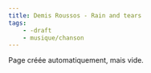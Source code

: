 ```yaml
---
title: Demis Roussos - Rain and tears
tags:
    - -draft
    - musique/chanson
---
```


Page créée automatiquement, mais vide.
